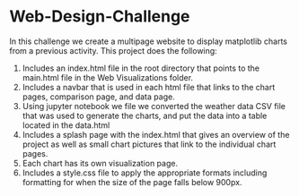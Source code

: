 # Web-Design-Challenge

In this challenge we create a multipage website to display matplotlib charts from a previous activity. This project does the following:

1. Includes an index.html file in the root directory that points to the main.html file in the Web Visualizations folder.
2. Includes a navbar that is used in each html file that links to the chart pages, comparison page, and data page.
3. Using jupyter notebook we file we converted the weather data CSV file that was used to generate the charts, and put the data into a table located in the data.html
4. Includes a splash page with the index.html that gives an overview of the project as well as small chart pictures that link to the individual chart pages.
5. Each chart has its own visualization page.
6. Includes a style.css file to apply the appropriate formats including formatting for when the size of the page falls below 900px.
